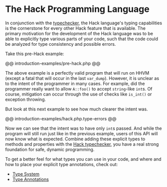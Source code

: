 # The Hack Programming Language

In conjunction with the [typechecker](../typechecker/introduction.md), the Hack language's typing capabilities is the cornerstone for every other Hack feature that is available. The primary motivation for the development of the Hack language was to be able to explicitly type various parts of your code, such that the code could be analyzed for type consistency and possible errors.

Take this pre-Hack example:

@@ introduction-examples/pre-hack.php @@

The above example is a perfectly valid program that will run on HHVM (except a fatal that will occur in the last `var_dump`). However, it is unclear as to the intent of the programmer in many cases. For example, did the programmer really want to allow `A::foo()` to accept `string`-like `int`s. Of course, mitigation can occur through the use of checks like `is_int()` or exception throwing.

But look at this next example to see how much clearer the intent was.

@@ introduction-examples/hack.php.type-errors @@ 

Now we can see that the intent was to have only `int`s passed. And while the program will still run just like in the previous example, users of this API will now know what is expected. Combine adding these explicit types to methods and properties with the [Hack typechecker](../typechecker/introduction.md), you have a real strong foundation for safe, dynamic programming.

To get a better feel for what types you can use in your code, and where and how to place your explicit type annotations, check out:

- [Type System](type-system.md)
- [Type Annotations](annotations.md)
